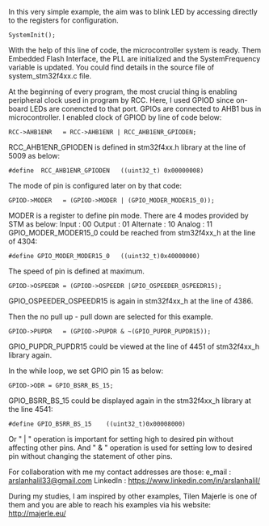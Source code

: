 


In this very simple example, the aim was to blink LED by accessing directly to the registers for configuration. 

    SystemInit();

With the help of this line of code, the microcontroller system is ready. Them Embedded Flash Interface, the PLL are initialized and the SystemFrequency variable is updated. You could find details in the source file of system_stm32f4xx.c file. 

At the beginning of every program, the most crucial thing is enabling peripheral clock used in program by RCC. Here, I used GPIOD since on-board LEDs are conencted to that port. GPIOs are connected to AHB1 bus in microcontroller. I enabled clock of GPIOD by line of code below:

    RCC->AHB1ENR   = RCC->AHB1ENR | RCC_AHB1ENR_GPIODEN;

RCC_AHB1ENR_GPIODEN is defined in stm32f4xx.h library at the line of 5009 as below:

    #define  RCC_AHB1ENR_GPIODEN   ((uint32_t) 0x00000008)    

The mode of pin is configured later on by that code:
        
    GPIOD->MODER   = (GPIOD->MODER | (GPIO_MODER_MODER15_0));

MODER is a register to define pin mode. There are 4 modes provided by STM as below:
						Input         : 00
						Output      : 01
						Alternate  : 10
						Analog      : 11
GPIO_MODER_MODER15_0 could be reached from stm32f4xx_h at the line of 4304:

    #define GPIO_MODER_MODER15_0   ((uint32_t)0x40000000)

The speed of pin is defined at maximum. 

    GPIOD->OSPEEDR = (GPIOD->OSPEEDR |GPIO_OSPEEDER_OSPEEDR15);

GPIO_OSPEEDER_OSPEEDR15 is again in stm32f4xx_h at the line of 4386. 

Then the no pull up - pull down are selected for this example. 

    GPIOD->PUPDR   = (GPIOD->PUPDR & ~(GPIO_PUPDR_PUPDR15));

GPIO_PUPDR_PUPDR15 could be viewed at the line of 4451 of stm32f4xx_h library again. 

In the while loop, we set GPIO pin 15 as below:

    GPIOD->ODR = GPIO_BSRR_BS_15;

GPIO_BSRR_BS_15 could be displayed again in the stm32f4xx_h library at the line 4541:

    #define GPIO_BSRR_BS_15    ((uint32_t)0x00008000)

Or " | " operation is important for setting high to desired pin without affecting other pins. And " & " operation is used for setting low to desired pin without changing the statement of other pins. 

For collaboration with me my contact addresses are those:
		e_mail     :  arslanhalil33@gmail.com
		LinkedIn :  https://www.linkedin.com/in/arslanhalil/

During my studies, I am inspired by other examples, Tilen Majerle is one of them and you are able to reach his examples via his website:
		http://majerle.eu/







  

 
